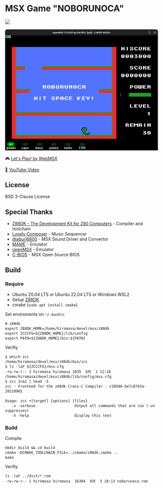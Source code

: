 # MSX Game "NOBORUNOCA"

![](https://github.com/h1romas4/noborunoca/workflows/Build/badge.svg)

![](https://raw.githubusercontent.com/h1romas4/noborunoca/main/docs/noborunoca-01.png)

🎮 [Let's Play! by WebMSX](https://webmsx.org/cbios/?MACHINE=MSX2J&ROM=https://github.com/h1romas4/noborunoca/releases/download/v1.0.0/noborunoca.rom)

📼 [YouTube Video](https://www.youtube.com/watch?v=SFgWwkPuj2M)

## License

BSD 3-Clause License

## Special Thanks

- [Z88DK - The Development Kit for Z80 Computers](https://github.com/z88dk/z88dk) - Compiler and toolchain
- [Lovely Composer](https://1oogames.itch.io/lovely-composer) - Music Sequencer
- [@aburi6800](https://github.com/aburi6800) - MSX Sound Driver and Convertor
- [MAME](https://www.mamedev.org/) - Emulator
- [openMSX](https://openmsx.org/) - Emulator
- [C-BIOS](http://cbios.sourceforge.net/) - MSX Open Source BIOS

## Build

### Require

- Ubuntu 20.04 LTS or Ubuntu 22.04 LTS or Windows WSL2
- Setup [Z88DK](https://github.com/z88dk/z88dk/wiki/installation#linux--unix)
- cmake (`sudo apt install cmake`)

Set enviroments on `~/.bashrc`

```
# z88dk
export Z88DK_HOME=/home/hiromasa/devel/msx/z88dk
export ZCCCFG=${Z88DK_HOME}/lib/config
export PATH=${Z88DK_HOME}/bin:${PATH}
```

Verifiy

```
$ which zcc
/home/hiromasa/devel/msx/z88dk/bin/zcc
$ ls -laF ${ZCCCFG}/msx.cfg
-rw-rw-r-- 1 hiromasa hiromasa 1035  9月  1 12:10 /home/hiromasa/devel/msx/z88dk/lib/config/msx.cfg
$ zcc 2>&1 | head -5
zcc - Frontend for the z88dk Cross-C Compiler - v18586-be7c8763a-20210901

Usage: zcc +[target] {options} {files}
   -v -verbose                  Output all commands that are run (-vn suppresses)
   -h -help                     Display this text
```

### Build

Compile

```
mkdir build && cd build
cmake -DCMAKE_TOOLCHAIN_FILE=../cmake/z88dk.cmake ..
make
```

Verifiy

```
ls -laF ../dist/*.rom
-rw-rw-r-- 1 hiromasa hiromasa  16384  9月  3 18:13 noborunoca.rom
```
